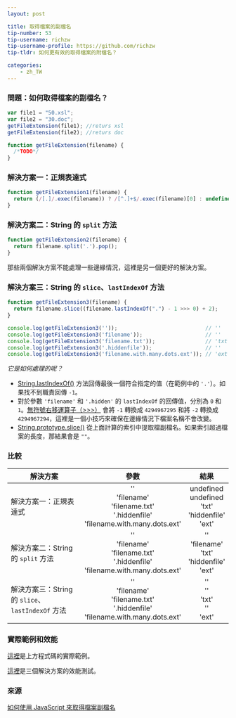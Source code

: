 ```yaml
---
layout: post

title: 取得檔案的副檔名
tip-number: 53
tip-username: richzw
tip-username-profile: https://github.com/richzw
tip-tldr: 如何更有效的取得檔案的附檔名？

categories:
    - zh_TW
---
```


### 問題：如何取得檔案的副檔名？

```javascript
var file1 = "50.xsl";
var file2 = "30.doc";
getFileExtension(file1); //returs xsl
getFileExtension(file2); //returs doc

function getFileExtension(filename) {
  /*TODO*/
}
```

### 解決方案一：正規表達式

```js
function getFileExtension1(filename) {
  return (/[.]/.exec(filename)) ? /[^.]+$/.exec(filename)[0] : undefined;
}
```

### 解決方案二：String 的 `split` 方法

```js
function getFileExtension2(filename) {
  return filename.split('.').pop();
}
```

那些兩個解決方案不能處理一些邊緣情況，這裡是另一個更好的解決方案。

### 解決方案三：String 的 `slice`、`lastIndexOf` 方法

```js
function getFileExtension3(filename) {
  return filename.slice((filename.lastIndexOf(".") - 1 >>> 0) + 2);
}

console.log(getFileExtension3(''));                            // ''
console.log(getFileExtension3('filename'));                    // ''
console.log(getFileExtension3('filename.txt'));                // 'txt'
console.log(getFileExtension3('.hiddenfile'));                 // ''
console.log(getFileExtension3('filename.with.many.dots.ext')); // 'ext'
```

_它是如何處理的呢？_

- [String.lastIndexOf()](https://developer.mozilla.org/en-US/docs/Web/JavaScript/Reference/Global_Objects/String/lastIndexOf) 方法回傳最後一個符合指定的值（在範例中的 `'.'`）。如果找不到職責回傳 `-1`。
- 對於參數 `'filename'` 和 `'.hidden'` 的 `lastIndexOf` 的回傳值，分別為 `0` 和 `1`。[無符號右移運算子（>>>）](https://developer.mozilla.org/en-US/docs/Web/JavaScript/Reference/Operators/Bitwise_Operators#%3E%3E%3E_%28Zero-fill_right_shift%29) 會將 `-1` 轉換成 `4294967295` 和將 `-2` 轉換成 `4294967294`，這裡是一個小技巧來確保在邊緣情況下檔案名稱不會改變。
- [String.prototype.slice()](https://developer.mozilla.org/en-US/docs/Web/JavaScript/Reference/Global_Objects/String/slice) 從上面計算的索引中提取檔副檔名。如果索引超過檔案的長度，那結果會是 `""`。

### 比較

| 解決方案                                  | 參數           | 結果  |
| ----------------------------------------- |:-------------------:|:--------:|
| 解決方案一：正規表達式                    | ''<br>  'filename' <br> 'filename.txt' <br> '.hiddenfile' <br> 'filename.with.many.dots.ext' | undefined <br> undefined <br> 'txt' <br> 'hiddenfile' <br> 'ext' <br> |
| 解決方案二：String 的 `split` 方法        | ''<br>  'filename' <br> 'filename.txt' <br> '.hiddenfile' <br> 'filename.with.many.dots.ext'            | '' <br> 'filename' <br> 'txt' <br> 'hiddenfile' <br> 'ext' <br> |
| 解決方案三：String 的 `slice`、`lastIndexOf` 方法 | ''<br>  'filename' <br> 'filename.txt' <br> '.hiddenfile' <br> 'filename.with.many.dots.ext'            | '' <br> '' <br> 'txt' <br> '' <br> 'ext' <br> |

### 實際範例和效能

[這裡](https://jsbin.com/tipofu/edit?js,console)是上方程式碼的實際範例。

[這裡](http://jsperf.com/extract-file-extension)是三個解決方案的效能測試。

### 來源

[如何使用 JavaScript 來取得檔案副檔名](http://stackoverflow.com/questions/190852/how-can-i-get-file-extensions-with-javascript)
